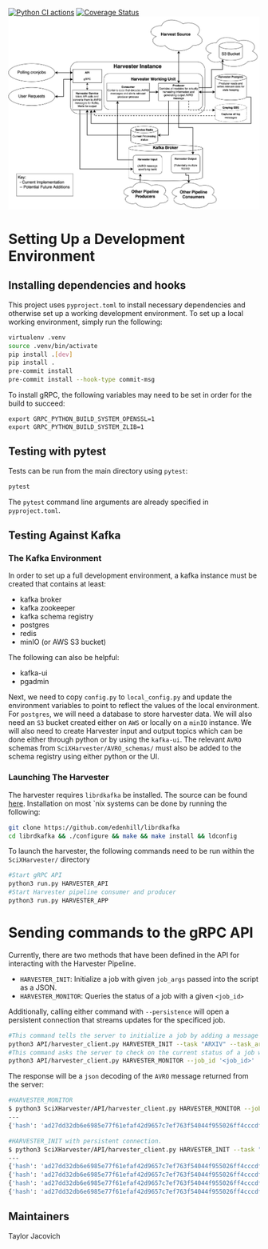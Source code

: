 [![Python CI actions](https://github.com/tjacovich/ADSHarvesterPipeline/actions/workflows/python_actions.yml/badge.svg)](https://github.com/tjacovich/ADSHarvesterPipeline/actions/workflows/python_actions.yml) [![Coverage Status](https://coveralls.io/repos/github/tjacovich/SciXHarvesterPipeline/badge.svg)](https://coveralls.io/github/tjacovich/SciXHarvesterPipeline)
![Harvester Pipeline Flowchart](README_assets/Harvester_implementation.png?raw=true "Harvester Pipeline Flowchart")

# Setting Up a Development Environment
## Installing dependencies and hooks
This project uses `pyproject.toml` to install necessary dependencies and otherwise set up a working development environment. To set up a local working environment, simply run the following:
```bash
virtualenv .venv
source .venv/bin/activate
pip install .[dev]
pip install .
pre-commit install
pre-commit install --hook-type commit-msg
```

To install gRPC, the following variables may need to be set in order for the build to succeed:

```
export GRPC_PYTHON_BUILD_SYSTEM_OPENSSL=1
export GRPC_PYTHON_BUILD_SYSTEM_ZLIB=1
```

## Testing with pytest
Tests can be run from the main directory using `pytest`:
```bash
pytest
```

The `pytest` command line arguments are already specified in `pyproject.toml`.

## Testing Against Kafka
### The Kafka Environment
In order to set up a full development environment, a kafka instance must be created that contains at least:
 - kafka broker
 - kafka zookeeper
 - kafka schema registry
 - postgres
 - redis
 - minIO (or AWS S3 bucket)

The following can also be helpful:
 - kafka-ui
 - pgadmin

Next, we need to copy `config.py` to `local_config.py` and update the environment variables to point to reflect the values of the local environment.
For `postgres`, we will need a  database to store harvester data. We will also need an `S3` bucket created either on `AWS` or locally on a `minIO` instance.
We will also need to create Harvester input and output topics which can be done either through python or by using the `kafka-ui`.
The relevant `AVRO` schemas from `SciXHarvester/AVRO_schemas/` must also be added to the schema registry using either python or the UI.

### Launching The Harvester
The harvester requires `librdkafka` be installed. The source can be found [here](https://github.com/edenhill/librdkafka).
Installation on most `nix systems can be done by running the following:
```bash
git clone https://github.com/edenhill/librdkafka
cd librdkafka && ./configure && make && make install && ldconfig
```
To launch the harvester, the following commands need to be run within the `SciXHarvester/` directory
```bash
#Start gRPC API
python3 run.py HARVESTER_API
#Start Harvester pipeline consumer and producer
python3 run.py HARVESTER_APP
```

# Sending commands to the gRPC API

Currently, there are two methods that have been defined in the API for interacting with the Harvester Pipeline.
- `HARVESTER_INIT`: Initialize a job with given `job_args` passed into the script as a JSON.
- `HARVESTER_MONITOR`: Queries the status of a job with a given `<job_id>`

Additionally, calling either command with `--persistence` will open a persistent connection that streams updates for the specificed job.

```bash
#This command tells the server to initialize a job by adding a message to the Harvester Topic
python3 API/harvester_client.py HARVESTER_INIT --task "ARXIV" --task_args '{"harvest_type": "metadata", "daterange": "YYYY-MM-DD"}'
#This command asks the server to check on the current status of a job with <job_id>
python3 API/harvester_client.py HARVESTER_MONITOR --job_id '<job_id>'
```

The response will be a `json` decoding of the `AVRO` message returned from the server:
```bash
#HARVESTER_MONITOR
$ python3 SciXHarvester/API/harvester_client.py HARVESTER_MONITOR --job_id 'ad27dd32db6e6985e77f61efaf42d9657c7ef763f54044f955026ff4cccdfe9e'
---
{'hash': 'ad27dd32db6e6985e77f61efaf42d9657c7ef763f54044f955026ff4cccdfe9e', 'id': None, 'task': 'MONITOR', 'status': 'Success', 'task_args': {'ingest': None, 'ingest_type': None, 'daterange': None, 'resumptionToken': None, 'persistence': False}}
```
```bash
#HARVESTER_INIT with persistent connection.
$ python3 SciXHarvester/API/harvester_client.py HARVESTER_INIT --task "ARXIV" --task_args '{"ingest": "True", "ingest_type": "metadata", "daterange":"2023-05-02"}' --persistence
---
{'hash': 'ad27dd32db6e6985e77f61efaf42d9657c7ef763f54044f955026ff4cccdfe9e', 'id': None, 'task': 'ARXIV', 'status': 'Pending', 'task_args': {'ingest': True, 'ingest_type': 'metadata', 'daterange': '2023-05-02', 'resumptionToken': None, 'persistence': None}}
{'hash': 'ad27dd32db6e6985e77f61efaf42d9657c7ef763f54044f955026ff4cccdfe9e', 'id': None, 'task': 'ARXIV', 'status': 'Pending', 'task_args': {'ingest': True, 'ingest_type': 'metadata', 'daterange': '2023-05-02', 'resumptionToken': None, 'persistence': None}}
{'hash': 'ad27dd32db6e6985e77f61efaf42d9657c7ef763f54044f955026ff4cccdfe9e', 'id': None, 'task': 'ARXIV', 'status': 'Processing', 'task_args': {'ingest': True, 'ingest_type': 'metadata', 'daterange': '2023-05-02', 'resumptionToken': None, 'persistence': None}}
{'hash': 'ad27dd32db6e6985e77f61efaf42d9657c7ef763f54044f955026ff4cccdfe9e', 'id': None, 'task': 'ARXIV', 'status': 'Success', 'task_args': {'ingest': True, 'ingest_type': 'metadata', 'daterange': '2023-05-02', 'resumptionToken': None, 'persistence': None}}
```
## Maintainers

Taylor Jacovich
